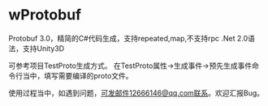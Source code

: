 ﻿# wProtobuf
Protobuf 3.0，精简的C#代码生成，支持repeated,map,不支持rpc
.Net 2.0语法，支持Unity3D

可参考项目TestProto生成方式。
在TestProto属性->生成事件->预先生成事件命令行当中，填写需要编译的proto文件。

使用过程当中，如遇到问题，可发邮件12666146@qq.com联系。欢迎汇报Bug。
